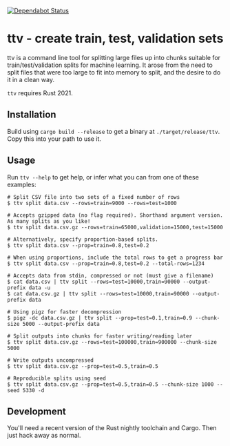 [![Dependabot Status](https://api.dependabot.com/badges/status?host=github&repo=sd2k/ttv)](https://dependabot.com)

ttv - create train, test, validation sets
=========================================

ttv is a command line tool for splitting large files up into chunks suitable for train/test/validation splits for machine learning. It arose from the need to split files that were too large to fit into memory to split, and the desire to do it in a clean way.

`ttv` requires Rust 2021.

Installation
------------

Build using `cargo build --release` to get a binary at `./target/release/ttv`. Copy this into your path to use it.

Usage
-----

Run `ttv --help` to get help, or infer what you can from one of these examples:

    # Split CSV file into two sets of a fixed number of rows
    $ ttv split data.csv --rows=train=9000 --rows=test=1000

    # Accepts gzipped data (no flag required). Shorthand argument version. As many splits as you like!
    $ ttv split data.csv.gz --rows=train=65000,validation=15000,test=15000

    # Alternatively, specify proportion-based splits.
    $ ttv split data.csv --prop=train=0.8,test=0.2

    # When using proportions, include the total rows to get a progress bar
    $ ttv split data.csv --prop=train=0.8,test=0.2 --total-rows=1234

    # Accepts data from stdin, compressed or not (must give a filename)
    $ cat data.csv | ttv split --rows=test=10000,train=90000 --output-prefix data -u
    $ cat data.csv.gz | ttv split --rows=test=10000,train=90000 --output-prefix data

    # Using pigz for faster decompression
    $ pigz -dc data.csv.gz | ttv split --prop=test=0.1,train=0.9 --chunk-size 5000 --output-prefix data

    # Split outputs into chunks for faster writing/reading later
    $ ttv split data.csv.gz --rows=test=100000,train=900000 --chunk-size 5000

    # Write outputs uncompressed
    $ ttv split data.csv.gz --prop=test=0.5,train=0.5

    # Reproducible splits using seed
    $ ttv split data.csv.gz --prop=test=0.5,train=0.5 --chunk-size 1000 --seed 5330 -d

Development
-----------

You'll need a recent version of the Rust nightly toolchain and Cargo. Then just hack away as normal.
